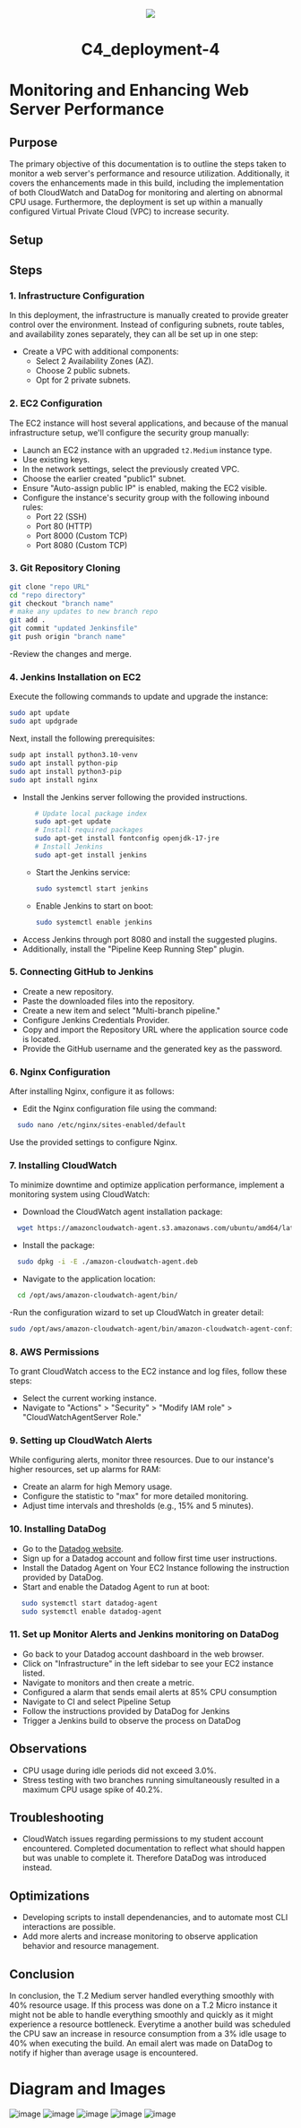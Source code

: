 <p align="center">
<img src="https://github.com/kura-labs-org/kuralabs_deployment_1/blob/main/Kuralogo.png">
</p>
<h1 align="center">C4_deployment-4<h1> 

# Monitoring and Enhancing Web Server Performance

## Purpose

The primary objective of this documentation is to outline the steps taken to monitor a web server's performance and resource utilization. Additionally, it covers the enhancements made in this build, including the implementation of both CloudWatch and DataDog for monitoring and alerting on abnormal CPU usage. Furthermore, the deployment is set up within a manually configured Virtual Private Cloud (VPC) to increase security.

## Setup



## Steps

### 1. Infrastructure Configuration

In this deployment, the infrastructure is manually created to provide greater control over the environment. Instead of configuring subnets, route tables, and availability zones separately, they can all be set up in one step:

- Create a VPC with additional components:
  - Select 2 Availability Zones (AZ).
  - Choose 2 public subnets.
  - Opt for 2 private subnets.
  
### 2. EC2 Configuration

The EC2 instance will host several applications, and because of the manual infrastructure setup, we'll configure the security group manually:

- Launch an EC2 instance with an upgraded `t2.Medium` instance type.
- Use existing keys.
- In the network settings, select the previously created VPC.
- Choose the earlier created "public1" subnet.
- Ensure "Auto-assign public IP" is enabled, making the EC2 visible.
- Configure the instance's security group with the following inbound rules:
  - Port 22 (SSH)
  - Port 80 (HTTP)
  - Port 8000 (Custom TCP)
  - Port 8080 (Custom TCP)

### 3. Git Repository Cloning
```bash
git clone "repo URL"
cd "repo directory"
git checkout "branch name"
# make any updates to new branch repo
git add .
git commit "updated Jenkinsfile"
git push origin "branch name"
```
-Review the changes and merge.

### 4. Jenkins Installation on EC2

Execute the following commands to update and upgrade the instance:
```bash
sudo apt update
sudo apt updgrade
```

Next, install the following prerequisites:
```bash
sudp apt install python3.10-venv
sudo apt install python-pip
sudo apt install python3-pip
sudo apt install nginx
```
- Install the Jenkins server following the provided instructions.
  ```bash
     # Update local package index
     sudo apt-get update
     # Install required packages
     sudo apt-get install fontconfig openjdk-17-jre
     # Install Jenkins
     sudo apt-get install jenkins
     ```
  - Start the Jenkins service:
     ```bash
     sudo systemctl start jenkins
     ```
   - Enable Jenkins to start on boot:
     ```bash
     sudo systemctl enable jenkins
     ```
- Access Jenkins through port 8080 and install the suggested plugins.
- Additionally, install the "Pipeline Keep Running Step" plugin.

### 5. Connecting GitHub to Jenkins

- Create a new repository.
- Paste the downloaded files into the repository.   
- Create a new item and select "Multi-branch pipeline."
- Configure Jenkins Credentials Provider.
- Copy and import the Repository URL where the application source code is located.
- Provide the GitHub username and the generated key as the password.

### 6. Nginx Configuration

After installing Nginx, configure it as follows:

- Edit the Nginx configuration file using the command:
```bash
  sudo nano /etc/nginx/sites-enabled/default
```
Use the provided settings to configure Nginx.

### 7. Installing CloudWatch

To minimize downtime and optimize application performance, implement a monitoring system using CloudWatch:

- Download the CloudWatch agent installation package:
```bash
  wget https://amazoncloudwatch-agent.s3.amazonaws.com/ubuntu/amd64/latest/amazon-cloudwatch-agent.deb
```
- Install the package:
```bash
  sudo dpkg -i -E ./amazon-cloudwatch-agent.deb
```
- Navigate to the application location:
```bash
  cd /opt/aws/amazon-cloudwatch-agent/bin/
```
-Run the configuration wizard to set up CloudWatch in greater detail:
```bash
sudo /opt/aws/amazon-cloudwatch-agent/bin/amazon-cloudwatch-agent-config-wizard
```
### 8. AWS Permissions

To grant CloudWatch access to the EC2 instance and log files, follow these steps:

- Select the current working instance.
- Navigate to "Actions" > "Security" > "Modify IAM role" > "CloudWatchAgentServer Role."

### 9. Setting up CloudWatch Alerts

While configuring alerts, monitor three resources. Due to our instance's higher resources, set up alarms for RAM:

- Create an alarm for high Memory usage.
- Configure the statistic to "max" for more detailed monitoring.
- Adjust time intervals and thresholds (e.g., 15% and 5 minutes).

### 10. Installing DataDog

- Go to the [Datadog website](https://www.datadoghq.com/).
- Sign up for a Datadog account and follow first time user instructions.
- Install the Datadog Agent on Your EC2 Instance following the instruction provided by DataDog.
- Start and enable the Datadog Agent to run at boot:
```bash
   sudo systemctl start datadog-agent
   sudo systemctl enable datadog-agent
```
### 11. Set up Monitor Alerts and Jenkins monitoring on DataDog

- Go back to your Datadog account dashboard in the web browser.
- Click on "Infrastructure" in the left sidebar to see your EC2 instance listed.
- Navigate to monitors and then create a metric.
- Configured a alarm that sends email alerts at 85% CPU consumption
- Navigate to CI and select Pipeline Setup
- Follow the instructions provided by DataDog for Jenkins
- Trigger a Jenkins build to observe the process on DataDog

## Observations

- CPU usage during idle periods did not exceed 3.0%.
- Stress testing with two branches running simultaneously resulted in a maximum CPU usage spike of 40.2%.


## Troubleshooting

- CloudWatch issues regarding permissions to my student account encountered. Completed documentation to reflect what should happen but was unable to complete it. Therefore DataDog was introduced instead.

## Optimizations

- Developing scripts to install dependenancies, and to automate most CLI interactions are possible. 
- Add more alerts and increase monitoring to observe application behavior and resource management.

## Conclusion

In conclusion, the T.2 Medium server handled everything smoothly with 40% resource usage. If this process was done on a T.2 Micro instance it might not be able to handle everything smoothly and quickly as it might experience a resource bottleneck. Everytime a another build was scheduled the CPU saw an increase in resource consumption from a 3% idle usage to 40% when executing the build. An email alert was made on DataDog to notify if higher than average usage is encountered.

# Diagram and Images
![image](DocumentationDep4Img/DataDog-EC2.png)
![image](DocumentationDep4Img/DataDog-Jenkins.png)
![image](DocumentationDep4Img/Dep4-Diagram.png)
![image](DocumentationDep4Img/Jenkins.png)
![image](DocumentationDep4Img/URL-Shortener.png)









































